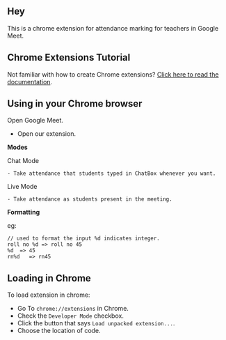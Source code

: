 ## Hey

This is a chrome extension for attendance marking for teachers in Google Meet.

## Chrome Extensions Tutorial

Not familiar with how to create Chrome extensions? [Click here to read the documentation](http://developer.chrome.com/extensions/index.html).

## Using in your Chrome browser

Open Google Meet.

- Open our extension.

 **Modes**
 
   Chat Mode
   
    - Take attendance that students typed in ChatBox whenever you want.
    
   Live Mode
   
    - Take attendance as students present in the meeting.

**Formatting**

eg:

    // used to format the input %d indicates integer.
    roll no %d => roll no 45
    %d  => 45
    rn%d   => rn45

## Loading in Chrome

To load extension in chrome:

- Go To `chrome://extensions` in Chrome.
- Check the `Developer Mode` checkbox.
- Click the button that says `Load unpacked extension...`.
- Choose the location of code.
